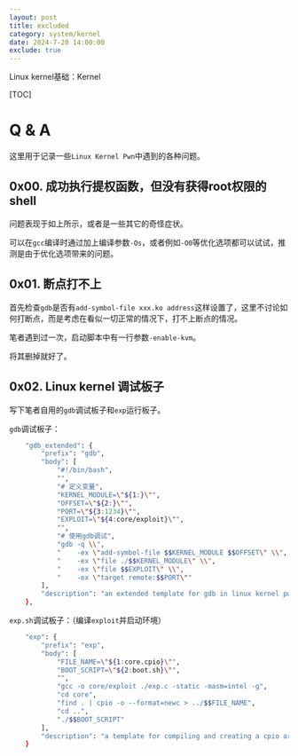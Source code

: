 ```yaml
---
layout: post
title: excluded
category: system/kernel
date: 2024-7-20 14:00:00
exclude: true
---
```


Linux kernel基础：Kernel 

[TOC]



# Q & A

这里用于记录一些`Linux Kernel Pwn`中遇到的各种问题。

## 0x00. 成功执行提权函数，但没有获得root权限的shell

问题表现于如上所示，或者是一些其它的奇怪症状。

可以在`gcc`编译时通过加上编译参数`-Os`，或者例如`-O0`等优化选项都可以试试，推测是由于优化选项带来的问题。

## 0x01. 断点打不上

首先检查`gdb`是否有`add-symbol-file xxx.ko address`这样设置了，这里不讨论如何打断点，而是考虑在看似一切正常的情况下，打不上断点的情况。

笔者遇到过一次，启动脚本中有一行参数`-enable-kvm`。

将其删掉就好了。

## 0x02. Linux kernel 调试板子

写下笔者自用的`gdb`调试板子和`exp`运行板子。

`gdb`调试板子：

```bash
	"gdb_extended": {
		"prefix": "gdb",
		"body": [
			"#!/bin/bash",
			"",
			"# 定义变量",
			"KERNEL_MODULE=\"${1:}\"",
			"OFFSET=\"${2:}\"",
			"PORT=\"${3:1234}\"",
			"EXPLOIT=\"${4:core/exploit}\"",
			"",
			"# 使用gdb调试",
			"gdb -q \\",
			"    -ex \"add-symbol-file $$KERNEL_MODULE $$OFFSET\" \\",
			"    -ex \"file ./$$KERNEL_MODULE\" \\",
			"    -ex \"file $$EXPLOIT\" \\",
			"    -ex \"target remote:$$PORT\""
		],
		"description": "an extended template for gdb in linux kernel pwn"
	},
```

`exp.sh`调试板子：（编译`exploit`并启动环境）

```bash
	"exp": {
		"prefix": "exp",
		"body": [
			"FILE_NAME=\"${1:core.cpio}\"",
			"BOOT_SCRIPT=\"${2:boot.sh}\"",
			"",
			"gcc -o core/exploit ./exp.c -static -masm=intel -g",
			"cd core",
			"find . | cpio -o --format=newc > ../$$FILE_NAME",
			"cd ..",
			"./$$BOOT_SCRIPT"
		],
		"description": "a template for compiling and creating a cpio archive, then running a boot script"
	}
```



